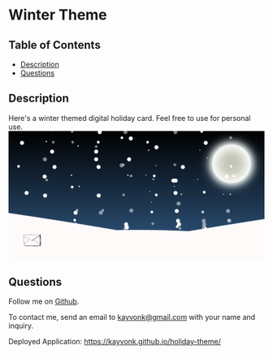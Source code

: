 # Winter Theme

## Table of Contents
* [Description](#description)
* [Questions](#questions)

## Description
Here's a winter themed digital holiday card. Feel free to use for personal use.
![HomepageThumbnail](./assets/winterThemeThumbnail.PNG)


## Questions
Follow me on [Github](https://github.com/Kayvonk).

To contact me, send an email to kayvonk@gmail.com with your name and inquiry.

Deployed Application: https://kayvonk.github.io/holiday-theme/
